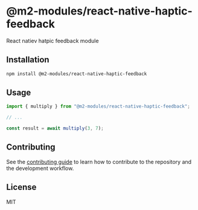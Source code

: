 # @m2-modules/react-native-haptic-feedback

React natiev hatpic feedback module

## Installation

```sh
npm install @m2-modules/react-native-haptic-feedback
```

## Usage

```js
import { multiply } from "@m2-modules/react-native-haptic-feedback";

// ...

const result = await multiply(3, 7);
```

## Contributing

See the [contributing guide](CONTRIBUTING.md) to learn how to contribute to the repository and the development workflow.

## License

MIT

